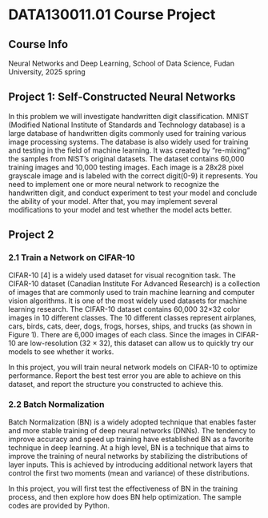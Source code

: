 # DATA130011.01 Course Project

## Course Info
Neural Networks and Deep Learning, School of Data Science, Fudan University, 2025 spring

## Project 1: Self-Constructed Neural Networks
In this problem we will investigate handwritten digit classification. MNIST (Modified National Institute of Standards and Technology database) is a large database of handwritten digits commonly used for training various image processing systems. The database is also widely used for training and testing in the field of machine learning. It was created by “re-mixing” the samples from NIST’s original datasets. The dataset contains 60,000 training images and 10,000 testing images. Each image is a 28x28 pixel grayscale image and is labeled with the correct digit(0-9) it represents. You need to implement one or more neural network to recognize the handwritten digit, and conduct experiment to test your model and conclude the ability of your model. After that, you may implement several modifications to your model and test whether the model acts better.

## Project 2
### 2.1 Train a Network on CIFAR-10
CIFAR-10 [4] is a widely used dataset for visual recognition task. The CIFAR-10 dataset (Canadian Institute For Advanced Research) is a collection of images that are commonly used to train machine learning and computer vision algorithms. It is one of the most widely used datasets for machine learning research. The CIFAR-10 dataset contains 60,000 32×32 color images in 10 different classes. The 10 different classes represent airplanes, cars, birds, cats, deer, dogs, frogs, horses, ships, and trucks (as shown in Figure 1). There are 6,000 images of each class. Since the images in CIFAR-10 are low-resolution (32 × 32), this dataset can allow us to quickly try our models to see whether it works.

In this project, you will train neural network models on CIFAR-10 to optimize performance. Report the best test error you are able to achieve on this dataset, and report the structure you constructed to achieve this.

### 2.2 Batch Normalization
Batch Normalization (BN) is a widely adopted technique that enables faster and more stable training of deep neural networks (DNNs). The tendency to improve accuracy and speed up training have established BN as a favorite technique in deep learning. At a high level, BN is a technique that aims to improve the training of neural networks by stabilizing the distributions of layer inputs. This is achieved by introducing additional network layers that control the first two moments (mean and variance) of these distributions.

In this project, you will first test the effectiveness of BN in the training process, and then explore how does BN help optimization. The sample codes are provided by Python.
